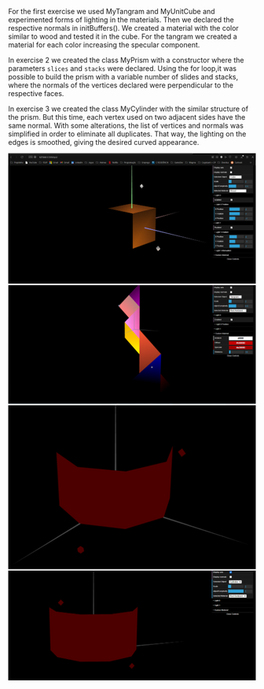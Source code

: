 For the first exercise we used MyTangram and MyUnitCube and experimented forms of lighting in the materials. Then we declared the respective normals in initBuffers(). We created a material with the color similar to wood and tested it in the cube. For the tangram we created a material for each color increasing the specular component.

In exercise 2 we created the class MyPrism with a constructor where the parameters `slices` and `stacks` were declared. Using the for loop,it was possible to build the prism with a variable number of slides and stacks, where the normals of the vertices declared were perpendicular to the respective faces.

In exercise 3 we created the class MyCylinder with the similar structure of the prism. But this time, each vertex used on two adjacent sides have the same normal. With some alterations, the list of vertices and normals was simplified in order to eliminate all duplicates. That way, the lighting on the edges is smoothed, giving the desired curved appearance.

![Screenshot 1](tp3/screenshots/cg-t03g08-tp3-1.png)
![Screenshot 2](tp3/screenshots/cg-t03g08-tp3-2.png)
![Screenshot 3](tp3/screenshots/cg-t03g08-tp3-3.png)
![Screenshot 4](tp3/screenshots/cg-t03g08-tp3-4.png)
